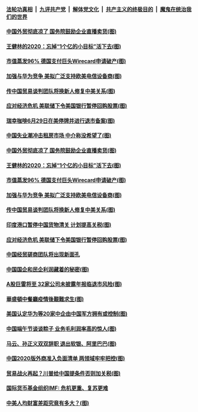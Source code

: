 

####  [法轮功真相](../../../../basic/blob/master/README.md?t=06271702) &nbsp;|&nbsp; [九评共产党](../../../../9ping.md/blob/master/README.md?t=06271702) &nbsp;|&nbsp; [解体党文化](../../../../jtdwh.md/blob/master/README.md?t=06271702)  &nbsp;|&nbsp; [共产主义的终极目的](../../../../gczydzjmd.md/blob/master/README.md?t=06271702) &nbsp;|&nbsp; [魔鬼在统治我们的世界](../../../../mgztzwmdsj.md/blob/master/README.md?t=06271702) 

#### [中国外贸彻底凉了 国务院鼓励企业直播卖货(图)](../pages/p5/937813.md?t=06271702) 

#### [王健林的2020：忘掉“1个亿的小目标”活下去(图)](../pages/p5/937834.md?t=06271702) 

#### [市值蒸发96% 德国支付巨头Wirecard申请破产(图)](../pages/p5/937805.md?t=06271702) 

#### [加强与华为竞争 美拟广泛支持欧美电信设备商(图)](../pages/p5/937802.md?t=06271702) 

#### [传中国贸易谈判团队将换新人修复中美关系(图)](../pages/p5/937793.md?t=06271702) 

#### [应对经济危机 美联储下令美国银行暂停回购股票(图)](../pages/p5/937760.md?t=06271702) 

#### [瑞幸咖啡6月29日在美停牌并进行退市备案(图)](../pages/p5/937854.md?t=06271702) 

#### [中国失业潮冲击租房市场 中介称没希望了(图)](../pages/p5/937808.md?t=06271702) 

#### [中国外贸彻底凉了 国务院鼓励企业直播卖货(图)](../pages/p5/937813.md?t=06271702) 

#### [王健林的2020：忘掉“1个亿的小目标”活下去(图)](../pages/p5/937834.md?t=06271702) 

#### [市值蒸发96% 德国支付巨头Wirecard申请破产(图)](../pages/p5/937805.md?t=06271702) 

#### [加强与华为竞争 美拟广泛支持欧美电信设备商(图)](../pages/p5/937802.md?t=06271702) 

#### [传中国贸易谈判团队将换新人修复中美关系(图)](../pages/p5/937793.md?t=06271702) 

#### [印度港口暂停中国货物清关 计划提高关税(图)](../pages/p5/937779.md?t=06271702) 

#### [应对经济危机 美联储下令美国银行暂停回购股票(图)](../pages/p5/937760.md?t=06271702) 

#### [中国经贸磋商团队将出现新面孔](../pages/p5/937736.md?t=06271702) 

#### [中国国企和民企利润藏着的秘密(图)](../pages/p5/937711.md?t=06271702) 

#### [A股巨雷将至 32家公司未披露年报临退市风险(图)](../pages/p5/937727.md?t=06271702) 

#### [華盛頓中餐廳疫情後艱難求生(图)](../pages/p5/937726.md?t=06271702) 

#### [美国认定华为等20家中企由中国军方拥有或控制(图)](../pages/p5/937724.md?t=06271702) 

#### [中国端午节谈谈粽子 业务毛利润率高的惊人(图)](../pages/p5/937695.md?t=06271702) 

#### [马云、孙正义双双辞职 退出软银、阿里巴巴(图)](../pages/p5/937690.md?t=06271702) 

#### [中国2020版外商准入负面清单 两领域牢牢把控(图)](../pages/p5/937687.md?t=06271702) 

#### [贸易战火再起？川普给中国提条件否则加关税(图)](../pages/p5/937682.md?t=06271702) 

#### [国际货币基金组织IMF: 危机更重、复苏更难](../pages/p5/937676.md?t=06271702) 

#### [中美人均财富差距究竟有多大？(图)](../pages/p5/937633.md?t=06271702) 

